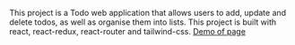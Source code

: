 This project is a Todo web application that allows users to add, update and delete todos, as well as organise them into lists. This project is built with react, react-redux, react-router and tailwind-css.
[Demo of page](https://todo-list-da567.web.app)
